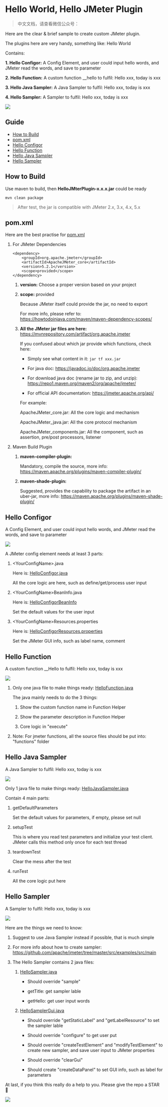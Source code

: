 Hello World, Hello JMeter Plugin
====================

> 中文文档，请查看微信公众号：

Here are the clear & brief sample to create custom JMeter plugin.

The plugins here are very handy, something like: Hello World

Contains:

**1. Hello Configor:** A Config Element, and user could input hello words, and JMeter read the words, and save to parameter

**2. Hello Function:** A custom function __hello to fulfil: Hello xxx, today is xxx

**3. Hello Java Sampler:** A Java Sampler to fulfil: Hello xxx, today is xxx

**4. Hello Sampler:** A Sampler to fulfil: Hello xxx, today is xxx

![](images/HelloJemterPlugin.gif)

## Guide

- [How to Build](#how-to-build)
- [pom.xml](#pom.xml)
- [Hello Configor](#hello-configor)
- [Hello Function](#hello-function)
- [Hello Java Sampler](#hello-java-function)
- [Hello Sampler](#hello-sampler)

## How to Build

Use maven to build, then **HelloJMterPlugin-x.x.x.jar** could be ready

``` 
mvn clean package
```

> After test, the jar is compatible with JMeter 2.x, 3.x, 4.x, 5.x

## pom.xml

Here are the best practise for [pom.xml](https://github.com/Bugazelle/hello-jmeter-plugin/blob/master/pom.xml)

1. For JMeter Dependencies

    ```
    <dependency>
        <groupId>org.apache.jmeter</groupId>
        <artifactId>ApacheJMeter_core</artifactId>
        <version>5.2.1</version>
        <scope>provided</scope>
    </dependency>
    ```

    1) **version:** Choose a proper version based on your project

    2) **scope:** provided
     
       Because JMeter itself could provide the jar, no need to export
       
       For more info, please refer to: https://howtodoinjava.com/maven/maven-dependency-scopes/
        
    3) **All the JMeter jar files are here:** https://mvnrepository.com/artifact/org.apache.jmeter
       
       If you confused about which jar provide which functions, check here:
           
       - Simply see what content in it: `jar tf xxx.jar`
           
       - For java doc: https://javadoc.io/doc/org.apache.jmeter
             
       - For download java doc (rename jar to zip, and unzip): https://repo1.maven.org/maven2/org/apache/jmeter/
        
       - For official API documentation: https://jmeter.apache.org/api/

       For example:
       
       ApacheJMeter_core.jar: All the core logic and mechanism
       
       ApacheJMeter_java.jar: All the core protocol mechanism
       
       ApacheJMeter_components.jar: All the component, such as assertion, pre/post processors, listener

2. Maven Build Plugin
    
     1) **maven-compiler-plugin:** 
     
        Mandatory, compile the source, more info: https://maven.apache.org/plugins/maven-compiler-plugin/
    
     2) **maven-shade-plugin:**
      
        Suggested, provides the capability to package the artifact in an uber-jar, more info: https://maven.apache.org/plugins/maven-shade-plugin/
    
## Hello Configor

A Config Element, and user could input hello words, and JMeter read the words, and save to parameter

![](images/HelloConfigor.png)

A JMeter config element needs at least 3 parts:

1. \<YourConfigName\>.java

   Here is: [HelloConfigor.java](https://github.com/Bugazelle/hello-jmeter-plugin/blob/master/src/main/java/hello/jmeter/helloconfigor/HelloConfigor.java)
    
   All the core logic are here, such as define/get/process user input
    
2. \<YourConfigName\>BeanInfo.java
   
   Here is: [HelloConfigorBeanInfo](https://github.com/Bugazelle/hello-jmeter-plugin/blob/master/src/main/java/hello/jmeter/helloconfigor/HelloConfigorBeanInfo.java)
   
   Set the default values for the user input

3. \<YourConfigName\>Resources.properties

   Here is: [HelloConfigorResources.properties](https://github.com/Bugazelle/hello-jmeter-plugin/blob/master/src/main/java/hello/jmeter/helloconfigor/HelloConfigorResources.properties)
   
   Set the JMeter GUI info, such as label name, comment

## Hello Function

A custom function __Hello to fulfil: Hello xxx, today is xxx

![](images/HelloConfigor.png)

1. Only one java file to make things ready: [HelloFunction.java](https://github.com/Bugazelle/hello-jmeter-plugin/blob/master/src/main/java/hello/jmeter/functions/HelloFunction.java)

   The java mainly needs to do the 3 things:
   
   1) Show the custom function name in Function Helper
   
   2) Show the parameter description in Function Helper
   
   3) Core logic in "execute"
   
2. Note: For jmeter functions, all the source files should be put into: "functions" folder
   
## Hello Java Sampler

A Java Sampler to fulfil: Hello xxx, today is xxx

![](images/HelloJavaSampler.png)

Only 1 java file to make things ready: [HelloJavaSampler.java](https://github.com/Bugazelle/hello-jmeter-plugin/blob/master/src/main/java/hello/jmeter/hellojavasampler/HelloJavaSampler.java)

Contain 4 main parts:

1. getDefaultParameters

   Set the default values for parameters, if empty, please set null

2. setupTest

   This is where you read test parameters and initialize your test client. JMeter calls this method only once for each test thread

3. teardownTest

   Clear the mess after the test
   
4. runTest

   All the core logic put here

## Hello Sampler

A Sampler to fulfil: Hello xxx, today is xxx

![](images/HelloSampler.png)

Here are the things we need to know:

1. Suggest to use Java Sampler instead if possible, that is much simple

2. For more info about how to create sampler: https://github.com/apache/jmeter/tree/master/src/examples/src/main

3. The Hello Sampler contains 2 java files:

   1) [HelloSampler.java](https://github.com/Bugazelle/hello-jmeter-plugin/blob/master/src/main/java/hello/jmeter/hellosampler/HelloSampler.java)
   
      - Should override "sample"
      
      - getTitle: get sampler lable
      
      - getHello: get user input words
      
    2) [HelloSamplerGui.java](https://github.com/Bugazelle/hello-jmeter-plugin/blob/master/src/main/java/hello/jmeter/hellosampler/gui/HelloSamplerGui.java)
    
       - Should override "getStaticLabel" and "getLabelResource" to set the sampler lable
       
       - Should override "configure" to get user put
       
       - Should override "createTestElement" and "modifyTestElement" to create new sampler, and save user input to JMeter properties
       
       - Should override "clearGui"
       
       - Should create "createDataPanel" to set GUI info, such as label for parameters

At last, if you think this really do a help to you.
Please give the repo a STAR 🌟

![](images/Hello.gif)
